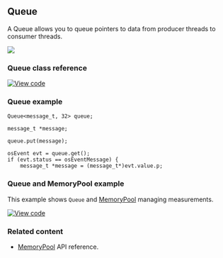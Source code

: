 ## Queue

A Queue allows you to queue pointers to data from producer threads to consumer threads.

<span class="images">![](https://s3-us-west-2.amazonaws.com/mbed-os-docs-images/queue.png)</span>

### Queue class reference

[![View code](https://www.mbed.com/embed/?type=library)](http://os.mbed.com/docs/v5.8/mbed-os-api-doxy/classrtos_1_1_queue.html)

### Queue example

```
Queue<message_t, 32> queue;

message_t *message;

queue.put(message);

osEvent evt = queue.get();
if (evt.status == osEventMessage) {
    message_t *message = (message_t*)evt.value.p;
```

### Queue and MemoryPool example

This example shows `Queue` and [MemoryPool](/docs/v5.8/reference/memorypool.html) managing measurements.

[![View code](https://www.mbed.com/embed/?url=https://os.mbed.com/teams/mbed_example/code/rtos_queue/)](https://os.mbed.com/teams/mbed_example/code/rtos_queue/file/0cb43a362538/main.cpp)

### Related content

- [MemoryPool](/docs/v5.8/reference/memorypool.html) API reference.
